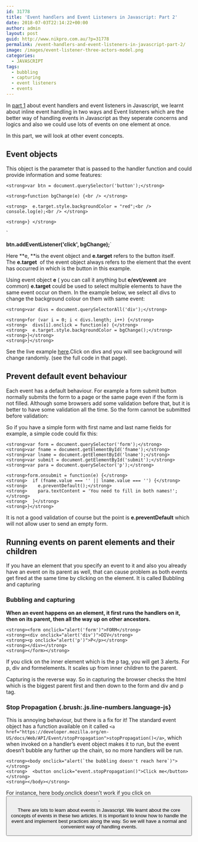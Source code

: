 ```yaml
---
id: 31778
title: 'Event handlers and Event Listeners in Javascript: Part 2'
date: 2018-07-03T22:14:22+00:00
author: admin
layout: post
guid: http://www.nikpro.com.au/?p=31778
permalink: /event-handlers-and-event-listeners-in-javascript-part-2/
image: /images/event-listener-three-actors-model.png
categories:
  - JAVASCRIPT
tags:
  - bubbling
  - capturing
  - event listeners
  - events
---
```

In [part 1](http://www.nikpro.com.au/event-handlers-and-event-listeners-in-javascript-part-1/) about event handlers and event listeners in Javascript, we learnt about inline event handling in two ways and Event listeners which are the better way of handling events in Javascript as they seperate concerns and logics and also we could use lots of events on one element at once.

In this part, we will look at other event concepts. 

## Event objects

This object is the parameter that is passed to the handler function and could provide information and some features:

`<strong>var btn = document.querySelector('button');</strong>`

`<strong>function bgChange(e) {<br />
</strong>`

`<strong>  e.target.style.backgroundColor = "red";<br />
  console.log(e);<br />
</strong>`

`<strong>} </strong>`

`<strong> </p>
<p>btn.addEventListener('click', bgChange);</strong>`

Here **e, **is the event object and **e.target** refers to the button itself. The **e.target**  of the event object always refers to the element that the event has occurred in which is the button in this example.

Using event object **e** ( you can call it anything but **e/evt/event** are common) **e.target** could be used to select multiple elements to have the same event occur on them. In the example below, we select all divs to change the background colour on them with same event:

`<strong>var divs = document.querySelectorAll('div');</strong>`

`<strong>for (var i = 0; i < divs.length; i++) {</strong>`  
`<strong>  divs[i].onclick = function(e) {</strong>`  
`<strong>  e.target.style.backgroundColor = bgChange();</strong>`  
`<strong>}</strong>`  
`<strong>}</strong>`

See the live example <a href="https://mdn.github.io/learning-area/javascript/building-blocks/events/useful-eventtarget.html" target="_blank" rel="noopener noreferrer">here</a>.Click on divs and you will see background will change randomly. (see the full code in that page).

## Prevent default event behaviour

Each event has a default behaviour. For example a form submit button normally submits the form to a page or the same page even if the form is not filled. Although some browsers add some validation before that, but it is better to have some validation all the time. So the form cannot be submitted before validation:

So if you have a simple form with first name and last name fields for example, a simple code could fix this:

`<strong>var form = document.querySelector('form');</strong>`  
`<strong>var fname = document.getElementById('fname');</strong>`  
`<strong>var lname = document.getElementById('lname');</strong>`  
`<strong>var submit = document.getElementById('submit');</strong>`  
`<strong>var para = document.querySelector('p');</strong>`

`<strong>form.onsubmit = function(e) {</strong>`  
`<strong>  if (fname.value === '' || lname.value === '') {</strong>`  
`<strong>    e.preventDefault();</strong>`  
`<strong>    para.textContent = 'You need to fill in both names!';</strong>`  
`<strong>  }</strong>`  
`<strong>}</strong>`

It is not a good validation of course but the point is **e.preventDefault** which will not allow user to send an empty form.

## Running events on parent elements and their children

If you have an element that you specify an event to it and also you already have an event on its parent as well, that can cause problem as both events get fired at the same time by clicking on the element. It is called Bubbling and capturing

### Bubbling and capturing

**When an event happens on an element, it first runs the handlers on it, then on its parent, then all the way up on other ancestors.**

`<strong><form onclick="alert('form')">FORM</strong>`  
`<strong><div onclick="alert('div')">DIV</strong>`  
`<strong><p onclick="alert('p')">P</p></strong>`  
`<strong></div></strong>`  
`<strong></form></strong>`

If you click on the inner element which is the p tag, you will get 3 alerts. For p, div and formelements. It scales up from inner children to the parent.

Capturing is the reverse way. So in capturing the browser checks the html which is the biggest parent first and then down to the form and div and p tag.

### Stop Propagation {.brush:.js.line-numbers.language-js}

This is annoying behaviour, but there is a fix for it! The standard event object has a function available on it called `<a href="https://developer.mozilla.org/en-US/docs/Web/API/Event/stopPropagation">stopPropagation()</a>`, which when invoked on a handler&#8217;s event object makes it to run, but the event doesn&#8217;t bubble any further up the chain, so no more handlers will be run.

``<strong><body onclick="alert(`the bubbling doesn't reach here`)"></strong>``  
`<strong>  <button onclick="event.stopPropagation()">Click me</button></strong>`  
`<strong></body></strong>`

For instance, here body.onclick doesn’t work if you click on <button>.

There are lots to learn about events in Javascript. We learnt about the core concepts of events in these two articles. It is important to know how to handle the event and implement best practices along the way. So we will have a normal and convenient way of handling events.